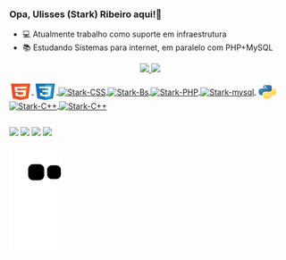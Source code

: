 ### Opa, Ulisses (Stark) Ribeiro aqui!👋


- 💻 Atualmente trabalho como suporte em infraestrutura
- 📚 Estudando Sistemas para internet, em paralelo com PHP+MySQL

<div align="center">
  <a href="https://github.com/ulissesribeiro">
  <img height="180em" src="https://github-readme-stats.vercel.app/api?username=ulissesribeiro&show_icons=true&theme=dark&include_all_commits=true&count_private=true"/>
  <img height="180em" src="https://github-readme-stats.vercel.app/api/top-langs/?username=ulissesribeiro&layout=compact&langs_count=7&theme=dark"/>
</div>
  
  <div style="display: inline_block"><br>
    <img align="center" alt="Stark-HTML" height="30" width="40" src="https://raw.githubusercontent.com/devicons/devicon/master/icons/html5/html5-original.svg">
    <img align="center" alt="Stark-CSS" height="30" width="40" src="https://raw.githubusercontent.com/devicons/devicon/master/icons/css3/css3-original.svg">
    <img align="center" alt="Stark-CSS" height="30" width="40" src="https://cdn.jsdelivr.net/gh/devicons/devicon/icons/javascript/javascript-original.svg">
    <img align="center" alt="Stark-Bs" height="30" width="40" src="https://cdn.jsdelivr.net/gh/devicons/devicon/icons/bootstrap/bootstrap-original.svg">
    <img align="center" alt="Stark-PHP" height="30" width="40" src="https://cdn.jsdelivr.net/gh/devicons/devicon/icons/php/php-original.svg">
    <img align="center" alt="Stark-mysql" height="30" width="40" src="https://cdn.jsdelivr.net/gh/devicons/devicon/icons/mysql/mysql-original.svg">
    <img align="center" alt="Stark-Python" height="30" width="40" src="https://raw.githubusercontent.com/devicons/devicon/master/icons/python/python-original.svg">
    <img align="center" alt="Stark-C++" height="30" width="40" src="https://cdn.jsdelivr.net/gh/devicons/devicon/icons/cplusplus/cplusplus-original.svg">
        <img align="center" alt="Stark-C++" height="30" width="40" src="https://cdn.jsdelivr.net/gh/devicons/devicon/icons/bash/bash-original.svg">
    
    
  <!--<img align="right" alt="Rafa-pic" height="150" style="border-radius:50px;" src="https://media.discordapp.net/attachments/639956127056134178/890373478988013628/Publicacoes_Instagram_1_1.png?width=676&height=676">-->
</div>
  
  ##
  
  <div> 
  <a href="https://www.instagram.com/ulisses.stark/" target="_blank"><img src="https://img.shields.io/badge/-Instagram-%23E4405F?style=for-the-badge&logo=instagram&logoColor=white" target="_blank"></a>
 	<a href="https://www.twitch.tv/ulissesstark" target="_blank"><img src="https://img.shields.io/badge/Twitch-9146FF?style=for-the-badge&logo=twitch&logoColor=white" target="_blank"></a>
  <a href = "mailto:ulissestark@gmail.com"><img src="https://img.shields.io/badge/-Gmail-%23333?style=for-the-badge&logo=gmail&logoColor=white" target="_blank"></a>
  <a href="https://www.linkedin.com/in/ulisses-gomes-ribeiro-b1b1a0193/" target="_blank"><img src="https://img.shields.io/badge/-LinkedIn-%230077B5?style=for-the-badge&logo=linkedin&logoColor=white" target="_blank"></a> 
 
  ![Snake animation](https://github.com/rafaballerini/rafaballerini/blob/output/github-contribution-grid-snake.svg)
 
</div>
  
  
